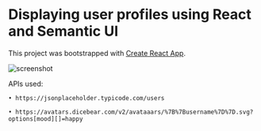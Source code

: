 # Displaying user profiles using React and Semantic UI

This project was bootstrapped with [Create React App](https://github.com/facebook/create-react-app).

<img src="https://i.postimg.cc/s2P2jJsG/Screen-Shot-2021-10-23-at-6-05-06-PM.png" alt="screenshot" />

APIs used:
	
	• https://jsonplaceholder.typicode.com/users
	
	• https://avatars.dicebear.com/v2/avataaars/%7B%7Busername%7D%7D.svg?options[mood][]=happy
